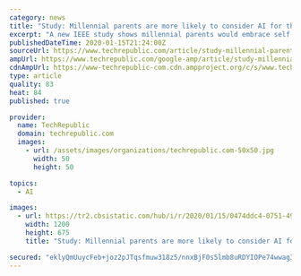 ```yaml
---
category: news
title: "Study: Millennial parents are more likely to consider AI for their kids' health"
excerpt: "A new IEEE study shows millennial parents would embrace self-driving school busses, 3D-printed organs and AI-powered assistants. TechRepublic's Karen Roby interviewed Dr. Karen Panetta, dean of engineering at Tufts University, about the tech organization IEEE and a recent study concerning AI and healthcare. The following is an edited transcript ..."
publishedDateTime: 2020-01-15T21:24:00Z
sourceUrl: https://www.techrepublic.com/article/study-millennial-parents-are-more-likely-to-consider-ai-for-their-kids-health/
ampUrl: https://www.techrepublic.com/google-amp/article/study-millennial-parents-are-more-likely-to-consider-ai-for-their-kids-health/
cdnAmpUrl: https://www-techrepublic-com.cdn.ampproject.org/c/s/www.techrepublic.com/google-amp/article/study-millennial-parents-are-more-likely-to-consider-ai-for-their-kids-health/
type: article
quality: 83
heat: 84
published: true

provider:
  name: TechRepublic
  domain: techrepublic.com
  images:
    - url: /assets/images/organizations/techrepublic.com-50x50.jpg
      width: 50
      height: 50

topics:
  - AI

images:
  - url: https://tr2.cbsistatic.com/hub/i/r/2020/01/15/0474ddc4-0751-4943-ba45-8001b2a71c49/thumbnail/1200x675/d7a62e7ff462af441cef021bc9ac5d6c/20191212-panetta-karen.jpg
    width: 1200
    height: 675
    title: "Study: Millennial parents are more likely to consider AI for their kids' health"

secured: "eklyQmUuycFeb+joz2pJTqsfmuw318z5/nnxBjF0s5lmb8uRDYIOPe74wwag3mEVUXMSK5UgH7CYxbxAgrL27Ar0MCDoo/WpOuVTqaX6Tdf/9IH+oSr9DNSbPO+RT8aV1f6AinUl7v8CnPdAEJTD0n3KHMrnbnjWkW/xtHctOwUwQGSq5A4I+CpssJnEm2Lz3dlRrcgmFzhnQVSr7EeQWPU9J85Lw6qOTHWjs41PPev7GfBjVV8yVrEnx0AdMV1za2kudBc2/+l3ReTw3tAkARDVtHRSZCeyNkfdHq25JFVDnQp/D5a3XNnpq4VdPL6rvR7vooeKfMTbkNU91ekiCzxIu+q3LlTC2mPQwGUSLkN3mAy9gtfWBz459DL+/T2tRF6ACdvL4XkYvIEc6iw9nLzzOmr8hXamJ85CYaEL9i2WEGq5tKzwwUsysB46bqDsvhxLtBp+dvtqvYYR2S/Hjw==;PMqxxPkVm4fFP2NUgMNJdw=="
---
```


